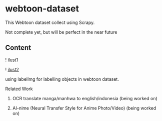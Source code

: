 # webtoon-dataset

 

This Webtoon dataset collect using Scrapy.

Not complete yet, but will be perfect in the near future 



## Content

! [ilust1](docs/img/1.png)

! [ilust2](docs/img/2.png)

using labelImg for labelling objects in webtoon dataset.



Related Work 

1. OCR translate manga/manhwa to english/indonesia (being worked on)

2. AI-nime (Neural Transfer Style for Anime Photo/Video) (being worked on)



# 
